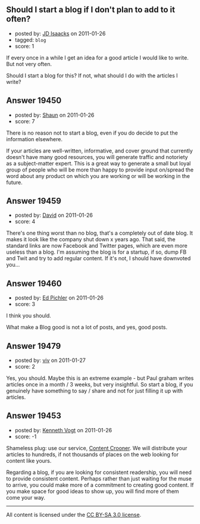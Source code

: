 ## Should I start a blog if I don't plan to add to it often?

- posted by: [JD Isaacks](https://stackexchange.com/users/-1/6855-jd-isaacks) on 2011-01-26
- tagged: `blog`
- score: 1

If every once in a while I get an idea for a good article I would like to write. But not very often.


Should I start a blog for this? If not, what should I do with the articles I write? 


## Answer 19450

- posted by: [Shaun](https://stackexchange.com/users/-1/6837-shaun) on 2011-01-26
- score: 7

There is no reason not to start a blog, even if you do decide to put the information elsewhere. 

If your articles are well-written, informative, and cover ground that currently doesn't have many good resources, you will generate traffic and notoriety as a subject-matter expert. This is a great way to generate a small but loyal group of people who will be more than happy to provide input on/spread the word about any product on which you are working or will be working in the future.


## Answer 19459

- posted by: [David](https://stackexchange.com/users/-1/5460-david) on 2011-01-26
- score: 4

There's one thing worst than no blog, that's a completely out of date blog. It makes it look like the company shut down x years ago. That said, the standard links are now Facebook and Twitter pages, which are even more useless than a blog. I'm assuming the blog is for a startup, if so, dump FB and Twit and try to add regular content. If it's not, I should have downvoted you...


## Answer 19460

- posted by: [Ed Pichler](https://stackexchange.com/users/-1/6860-ed-pichler) on 2011-01-26
- score: 3

I think you should.

What make a Blog good is not a lot of posts, and yes, good posts.


## Answer 19479

- posted by: [viv](https://stackexchange.com/users/-1/2665-viv) on 2011-01-27
- score: 2

Yes, you should. Maybe this is an extreme example - but Paul graham writes articles once in a month / 3 weeks, but very insightful. So start a blog, if you genuinely have something to say / share and not for just filling it up with articles.


## Answer 19453

- posted by: [Kenneth Vogt](https://stackexchange.com/users/-1/6736-kenneth-vogt) on 2011-01-26
- score: -1

<p>Shameless plug: use our service, <a href="http://contentcrooner.com" rel="nofollow">Content Crooner</a>. We will distribute your articles to hundreds, if not thousands of places on the web looking for content like yours.</p>

<p>Regarding a blog, if you are looking for consistent readership, you will need to provide consistent content. Perhaps rather than just waiting for the muse to arrive, you could make more of a commitment to creating good content. If you make space for good ideas to show up, you will find more of them come your way.</p>




---

All content is licensed under the [CC BY-SA 3.0 license](https://creativecommons.org/licenses/by-sa/3.0/).
